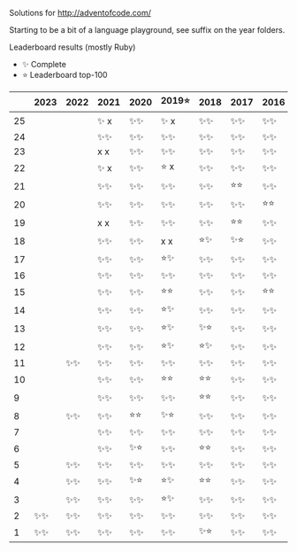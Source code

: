 Solutions for http://adventofcode.com/

Starting to be a bit of a language playground, see suffix on the year folders.

Leaderboard results (mostly Ruby)

- ✨ Complete
- ⭐️ Leaderboard top-100

|    | 2023 | 2022 | 2021 | 2020 | 2019⭐️| 2018 | 2017 | 2016 | 2015 |
|----|------|------|------|------|-------|------|------|------|------|
| 25 |      |      | ✨ x | ✨✨ | ✨ x | ✨✨ | ✨✨ | ✨✨ | ⭐️⭐️ |
| 24 |      |      | ✨✨ | ✨✨ | ✨✨ | ✨✨ | ✨✨ | ✨✨ | ✨✨ |
| 23 |      |      |  x x | ✨✨ | ✨✨ | ✨✨ | ✨✨ | ✨✨ | ✨✨ |
| 22 |      |      | ✨ x | ✨✨ | ⭐️ x | ✨✨ | ✨✨ | ✨✨ | ✨✨ |
| 21 |      |      | ✨✨ | ✨✨ | ✨✨ | ✨✨ | ⭐️⭐️ | ✨✨ | ⭐️⭐️ |
| 20 |      |      | ✨✨ | ✨✨ | ✨✨ | ✨✨ | ✨✨ | ⭐️⭐️ | ⭐️⭐️ |
| 19 |      |      |  x x | ✨✨ | ✨✨ | ✨✨ | ⭐️⭐️ | ✨✨ | ⭐️⭐️ |
| 18 |      |      | ✨✨ | ✨✨ |  x x | ⭐️✨ | ✨⭐️ | ✨✨ | ⭐️⭐️ |
| 17 |      |      | ✨✨ | ✨✨ | ⭐️✨ | ✨✨ | ✨✨ | ✨✨ | ✨✨ |
| 16 |      |      | ✨✨ | ✨✨ | ✨✨ | ✨✨ | ✨✨ | ✨✨ | ✨✨ |
| 15 |      |      | ✨✨ | ✨✨ | ⭐️⭐️ | ✨✨ | ✨✨ | ⭐️⭐️ | ✨✨ |
| 14 |      |      | ✨✨ | ✨✨ | ⭐️✨ | ✨✨ | ✨✨ | ✨✨ | ✨✨ |
| 13 |      |      | ✨✨ | ✨✨ | ⭐️✨ | ✨⭐️ | ✨✨ | ✨✨ | ✨✨ |
| 12 |      |      | ✨✨ | ✨✨ | ⭐️✨ | ⭐️✨ | ✨✨ | ✨✨ | ✨✨ |
| 11 |      | ✨✨ | ✨✨ | ✨✨ | ✨✨ | ✨✨ | ✨✨ | ✨✨ | ✨✨ |
| 10 |      |      | ✨✨ | ✨✨ | ⭐️⭐️ | ⭐️⭐️ | ✨✨ | ✨✨ | ✨✨ |
|  9 |      |      | ✨✨ | ✨✨ | ✨✨ | ⭐️⭐️ | ✨✨ | ✨✨ | ✨✨ |
|  8 |      | ✨✨ | ✨✨ | ⭐️⭐️ | ✨⭐️ | ✨✨ | ✨✨ | ✨✨ | ✨✨ |
|  7 |      |      | ✨✨ | ✨✨ | ✨✨ | ✨✨ | ✨✨ | ✨✨ | ✨✨ |
|  6 |      |      | ✨✨ | ✨⭐️ | ✨✨ | ⭐️⭐️ | ✨✨ | ✨✨ | ✨✨ |
|  5 |      | ✨✨ | ✨✨ | ✨✨ | ✨✨ | ✨✨ | ✨✨ | ✨✨ | ✨✨ |
|  4 |      | ✨✨ | ✨✨ | ✨⭐️ | ⭐️✨ | ⭐️⭐️ | ✨✨ | ✨✨ | ✨✨ |
|  3 |      | ✨✨ | ✨✨ | ✨✨ | ⭐️✨ | ✨✨ | ✨✨ | ✨✨ | ✨✨ |
|  2 | ✨✨ | ✨✨ | ✨✨ | ✨✨ | ✨✨ | ✨✨ | ✨✨ | ✨✨ | ✨✨ |
|  1 | ✨✨ | ✨✨ | ✨✨ | ✨✨ | ✨✨ | ✨⭐️ | ✨✨ | ✨✨ | ✨✨ |
